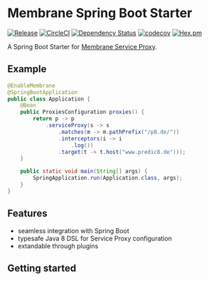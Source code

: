# Membrane Spring Boot Starter

[![Release](https://jitpack.io/v/membrane/membrane-spring-boot-starter.svg)](https://jitpack.io/#membrane/membrane-spring-boot-starter)
[![CircleCI](https://circleci.com/gh/membrane/membrane-spring-boot-starter.svg?style=shield&circle-token=8c730ac71f3736480b6b713ff86fe8b17a14cfa3)](https://circleci.com/gh/membrane/membrane-spring-boot-starter)
[![Dependency Status](https://www.versioneye.com/user/projects/59147f67e1638f00500b4509/badge.svg?style=flat)](https://www.versioneye.com/user/projects/59147f67e1638f00500b4509)
[![codecov](https://codecov.io/gh/membrane/membrane-spring-boot-starter/branch/master/graph/badge.svg)](https://codecov.io/gh/membrane/membrane-spring-boot-starter)
[![Hex.pm](https://img.shields.io/hexpm/l/plug.svg)](https://raw.githubusercontent.com/membrane/membrane-spring-boot-starter/master/LICENSE)

A Spring Boot Starter for [Membrane Service Proxy](https://github.com/membrane/service-proxy).

## Example

```java
@EnableMembrane
@SpringBootApplication
public class Application {
    @Bean
    public ProxiesConfiguration proxies() {
        return p -> p
            .serviceProxy(s -> s
                .matches(m -> m.pathPrefix("/p8.de/"))
                .interceptors(i -> i
                    .log())
                .target(t -> t.host("www.predic8.de")));
    }

    public static void main(String[] args) {
        SpringApplication.run(Application.class, args);
    }
}
```

## Features

* seamless integration with Spring Boot
* typesafe Java 8 DSL for Service Proxy configuration
* extandable through plugins

## Getting started
